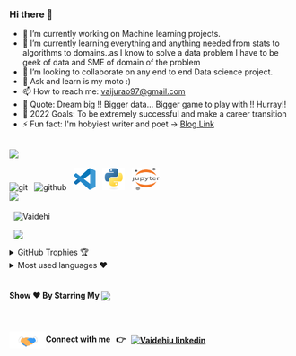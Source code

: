 ### Hi there 👋


- 🔭 I’m currently working on Machine learning  projects.
- 🌱 I’m currently learning everything and anything needed from stats to algorithms to domains..as I know to solve a data problem I have to be geek of data and SME of domain of the problem 
- 👯 I’m looking to collaborate on any end to end Data science project.
- 💬 Ask and learn is my moto :)
- 📫 How to reach me: vaijurao97@gmail.com
- 💭 Quote: Dream big !! Bigger data... Bigger game to play with !! Hurray!!
- 🥅 2022 Goals: To be extremely successful and make a career transition 
- ⚡ Fun fact: I'm hobyiest writer and poet ->
[Blog Link](https://urwordsfelt.wordpress.com/author/avani97/)





<br>
<img height="30" src="https://img.shields.io/badge/Languages and  tools- 🧮-lightblue.svg?&style=for-the-badge&logo=KushalDas&logoColor=blue" />
<p align="left"><img src="https://www.vectorlogo.zone/logos/git-scm/git-scm-icon.svg" alt="git" width="40" height="40"/> &nbsp;
<img alt="github"  src="https://img.icons8.com/ios-glyphs/240/000000/github.png"width="40" height="40"> &nbsp;
<img src="https://github.com/devicons/devicon/blob/master/icons/vscode/vscode-original.svg" alt="vscode" width="40" height="40"/>&nbsp;&nbsp;
<img src="https://github.com/Kushal997-das/Kushal997-das/blob/master/Profile%20generator/python-original.svg" alt="python" width="40" height="40"/> &nbsp;
<img alt="jupyter"  src="https://github.com/devicons/devicon/blob/master/icons/jupyter/jupyter-original-wordmark.svg"width="50" height="40" /> 

    
<br>
<img height="27" src="https://img.shields.io/badge/Vaidehi's GitHub Status --pink.svg?&style=for-the-badge&logo=KushalDas&logoColor=blue" />
<p>&nbsp;
<img align="center" src="https://github-readme-stats.vercel.app/api?username=vaidehiu&show_icons=true&hide_border=true&show_owner=true&title_color=FFFF00&theme=dark&custom_title=HOLA! 👏&layout=compact" alt="Vaidehi"/>
</p>
<p>&nbsp;
<img align="center" src="https://github-readme-streak-stats.herokuapp.com/?user=vaidehiu&theme=radical&custom_title=streak-stats&hide_border=true&layout=compact" />
<details align="left">
<summary>GitHub Trophies 🏆</summary>
<p align="left">
  <a href="https://github.com/ryo-ma/github-profile-trophy" target="_blank">
    <img src="https://github-profile-trophy.vercel.app/?username=vaidehiu&theme=gruvbox&layout=compact&title_color=00FF00"/>
  </a>
</p>
</details>
    
<details>
  <summary>Most used languages ❤️ </summary>
  <p><img align="left" src="https://github-readme-stats.vercel.app/api/top-langs/?username=vaidehiu&title_color=FF69B4&custom_title=Most Used Languages :D &layout=compact&theme=highcontrast&langs_count=10" alt="vaidehiu" /></p>
</details> 
    
<br>
<h4 align="left">
Show ❤️ By Starring My <a href='https://github.com/vaidehiu?tab=repositories'>
<img align='center'  height="22" src="https://img.shields.io/badge/Repos!😊-lightpink.svg?&style=for-the-badge&logo=vaidehiu&logoColor=blue" />
</a></h4>
<br>

<h4 align="left">
    <img align="center" src="https://github.com/Kushal997-das/Kushal997-das/blob/master/Profile%20generator/Handshake.gif" height="30px">Connect with me &nbsp; 👉 &nbsp;  
        <a href="https://in.linkedin.com/in/vaidehi-u-026a09150">
        <img align="center"src="https://cdn.jsdelivr.net/npm/simple-icons@v3/icons/linkedin.svg" alt="Vaidehiu linkedin" width="24px" />
    </a>
</h4> 
